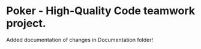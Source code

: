 # Poker - High-Quality Code teamwork project.

Added documentation of changes in Documentation folder! 

